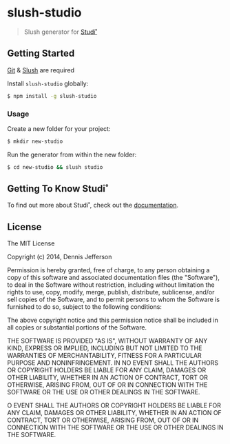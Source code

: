 # slush-studio 

> Slush generator for [Studi˚](https://github.com/djfrsn/gulp-studio)


## Getting Started

[Git](http://git-scm.com/downloads) & [Slush](http://slushjs.github.io/#/) are required

Install `slush-studio` globally:

```bash
$ npm install -g slush-studio
```

### Usage

Create a new folder for your project:

```bash
$ mkdir new-studio
```

Run the generator from within the new folder:

```bash
$ cd new-studio && slush studio
```

## Getting To Know Studi˚

To find out more about Studi˚, check out the [documentation](https://github.com/djfrsn/studio).

## License 

The MIT License

Copyright (c) 2014, Dennis Jefferson

Permission is hereby granted, free of charge, to any person
obtaining a copy of this software and associated documentation
files (the "Software"), to deal in the Software without
restriction, including without limitation the rights to use,
copy, modify, merge, publish, distribute, sublicense, and/or sell
copies of the Software, and to permit persons to whom the
Software is furnished to do so, subject to the following
conditions:

The above copyright notice and this permission notice shall be
included in all copies or substantial portions of the Software.

THE SOFTWARE IS PROVIDED "AS IS", WITHOUT WARRANTY OF ANY KIND,
EXPRESS OR IMPLIED, INCLUDING BUT NOT LIMITED TO THE WARRANTIES
OF MERCHANTABILITY, FITNESS FOR A PARTICULAR PURPOSE AND
NONINFRINGEMENT. IN NO EVENT SHALL THE AUTHORS OR COPYRIGHT
HOLDERS BE LIABLE FOR ANY CLAIM, DAMAGES OR OTHER LIABILITY,
WHETHER IN AN ACTION OF CONTRACT, TORT OR OTHERWISE, ARISING
FROM, OUT OF OR IN CONNECTION WITH THE SOFTWARE OR THE USE OR
OTHER DEALINGS IN THE SOFTWARE.

O EVENT SHALL THE AUTHORS OR COPYRIGHT
HOLDERS BE LIABLE FOR ANY CLAIM, DAMAGES OR OTHER LIABILITY,
WHETHER IN AN ACTION OF CONTRACT, TORT OR OTHERWISE, ARISING
FROM, OUT OF OR IN CONNECTION WITH THE SOFTWARE OR THE USE OR
OTHER DEALINGS IN THE SOFTWARE.

